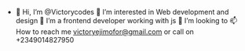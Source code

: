 - 👋 Hi, I’m @Victorycodes
👀 I’m interested in Web development and design
🌱 I’m a frontend developer working with js 
💞️ I’m looking to 
📫 How to reach me victoryejimofor@gmail.com or call on +2349014827950


<!---
Victorycodes/Victorycodes is a ✨ special ✨ repository because its `README.md` (this file) appears on your GitHub profile.
You can click the Preview link to take a look at your changes.
--->
